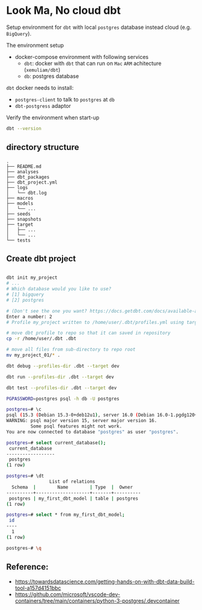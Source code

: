 # Look Ma, No cloud dbt

Setup environment for `dbt` with local `postgres` database instead cloud (e.g. `BigQuery`).

The environment setup
- docker-compose environment with following services
  - `dbt`: docker with `dbt` that can run on `Mac` `ARM` achitecture (`xemuliam/dbt`)
  - `db`: postgres database

`dbt` docker needs to install:
- `postgres-client` to talk to `postgres` at `db`
- `dbt-postgress` adaptor

Verify the environment when start-up
```bash
dbt --version
```

## directory structure


```text
.
├── README.md
├── analyses
├── dbt_packages
├── dbt_project.yml
├── logs
│   └── dbt.log
├── macros
├── models
│   └── ...
├── seeds
├── snapshots
├── target
│   ├── ...
│   └── ...
└── tests
```

## Create dbt project
```bash

dbt init my_project
# ...
# Which database would you like to use?
# [1] bigquery
# [2] postgres

# (Don't see the one you want? https://docs.getdbt.com/docs/available-adapters)
Enter a number: 2
# Profile my_project written to /home/user/.dbt/profiles.yml using target's sample configuration. Once updated, you'll be able to start developing with dbt.

# move dbt profile to repo so that it can saved in repository
cp -r /home/user/.dbt .dbt

# move all files from sub-directory to repo root
mv my_project_01/* .
```

```bash
dbt debug --profiles-dir .dbt --target dev

dbt run --profiles-dir .dbt --target dev

dbt test --profiles-dir .dbt --target dev
```

```bash
PGPASSWORD=postgres psql -h db -U postgres

postgres=# \c
psql (15.3 (Debian 15.3-0+deb12u1), server 16.0 (Debian 16.0-1.pgdg120+1))
WARNING: psql major version 15, server major version 16.
         Some psql features might not work.
You are now connected to database "postgres" as user "postgres".

postgres=# select current_database();
 current_database 
------------------
 postgres
(1 row)

postgres=# \dt
                List of relations
  Schema  |        Name        | Type  |  Owner   
----------+--------------------+-------+----------
 postgres | my_first_dbt_model | table | postgres
(1 row)

postgres=# select * from my_first_dbt_model;
 id 
----
  1
(1 row)

postgres-# \q
```

## Reference:
- https://towardsdatascience.com/getting-hands-on-with-dbt-data-build-tool-a157d4151bbc
- https://github.com/microsoft/vscode-dev-containers/tree/main/containers/python-3-postgres/.devcontainer
